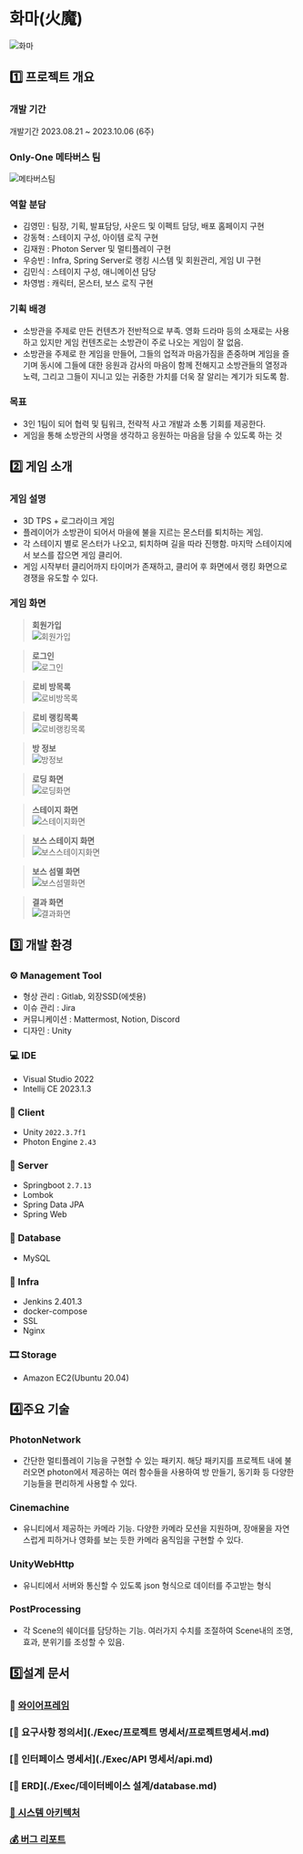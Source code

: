 # 화마(火魔)

![화마](/Exec/ReadmeImg/화마.gif)

## 1️⃣ 프로젝트 개요

### 개발 기간
개발기간 2023.08.21 ~ 2023.10.06 (6주)

### Only-One 메타버스 팀

![메타버스팀](/Exec/ReadmeImg/메타버스팀.JPG)

### 역할 분담

- 김영민 : 팀장, 기획, 발표담당, 사운드 및 이펙트 담당, 배포 홈페이지 구현
- 강동혁 : 스테이지 구성, 아이템 로직 구현
- 김재원 : Photon Server 및 멀티플레이 구현
- 우승빈 : Infra, Spring Server로 랭킹 시스템 및 회원관리, 게임 UI 구현
- 김민식 : 스테이지 구성, 애니메이션 담당
- 차영범 : 캐릭터, 몬스터, 보스 로직 구현

### 기획 배경

- 소방관을 주제로 만든 컨텐츠가 전반적으로 부족. 영화 드라마 등의 소재로는 사용하고 있지만 게임 컨텐츠로는 소방관이 주로 나오는 게임이 잘 없음.
- 소방관을 주제로 한 게임을 만들어, 그들의 업적과 마음가짐을 존중하며 게임을 즐기며 동시에 그들에 대한 응원과 감사의 마음이 함께 전해지고 소방관들의 열정과 노력, 그리고 그들이 지니고 있는 귀중한 가치를 더욱 잘 알리는 계기가 되도록 함.

### 목표

- 3인 1팀이 되어 협력 및 팀워크, 전략적 사고 개발과 소통 기회를 제공한다.
- 게임을 통해 소방관의 사명을 생각하고 응원하는 마음을 담을 수 있도록 하는 것

## 2️⃣ 게임 소개

### 게임 설명

- 3D TPS + 로그라이크 게임
- 플레이어가 소방관이 되어서 마을에 불을 지르는 몬스터를 퇴치하는 게임.
- 각 스테이지 별로 몬스터가 나오고, 퇴치하며 길을 따라 진행함. 마지막 스테이지에서 보스를 잡으면 게임 클리어.
- 게임 시작부터 클리어까지 타이머가 존재하고, 클리어 후 화면에서 랭킹 화면으로 경쟁을 유도할 수 있다.

### 게임 화면

> **회원가입** <br> ![회원가입](Exec/ReadmeImg/회원가입.gif)

> **로그인** <br> ![로그인](Exec/ReadmeImg/로그인.gif)

> **로비 방목록** <br> ![로비방목록](Exec/ReadmeImg/로비방목록.gif)

> **로비 랭킹목록** <br> ![로비랭킹목록](Exec/ReadmeImg/로비랭킹목록.gif)

> **방 정보** <br> ![방정보](Exec/ReadmeImg/방정보.gif)

> **로딩 화면** <br> ![로딩화면](Exec/ReadmeImg/로딩화면.gif)

> **스테이지 화면** <br> ![스테이지화면](Exec/ReadmeImg/스테이지화면.gif)

> **보스 스테이지 화면** <br> ![보스스테이지화면](Exec/ReadmeImg/보스스테이지화면.gif)

> **보스 섬멸 화면** <br> ![보스섬멸화면](Exec/ReadmeImg/보스섬멸화면.gif)

> **결과 화면** <br> ![결과화면](Exec/ReadmeImg/결과화면.gif)

## 3️⃣ **개발 환경**

### ⚙ Management Tool
- 형상 관리 : Gitlab, 외장SSD(에셋용)
- 이슈 관리 : Jira
- 커뮤니케이션 : Mattermost, Notion, Discord
- 디자인 : Unity

### 💻 IDE
- Visual Studio 2022
- Intellij CE 2023.1.3

### 📱 Client
- Unity `2022.3.7f1`
- Photon Engine `2.43`

### 📁 Server
- Springboot `2.7.13`
- Lombok
- Spring Data JPA 
- Spring Web

### 💾 Database
- MySQL

### 🌁 Infra
- Jenkins 2.401.3
- docker-compose
- SSL
- Nginx

### 🎞 Storage
- Amazon EC2(Ubuntu 20.04)

## 4️⃣**주요 기술**

### PhotonNetwork

- 간단한 멀티플레이 기능을 구현할 수 있는 패키지. 해당 패키지를 프로젝트 내에 불러오면 photon에서 제공하는 여러 함수들을 사용하여 방 만들기, 동기화 등 다양한 기능들을 편리하게 사용할 수 있다.

### Cinemachine

- 유니티에서 제공하는 카메라 기능. 다양한 카메라 모션을 지원하며, 장애물을 자연스럽게 피하거나 영화를 보는 듯한 카메라 움직임을 구현할 수 있다.

### UnityWebHttp

- 유니티에서 서버와 통신할 수 있도록 json 형식으로 데이터를 주고받는 형식

### PostProcessing

- 각 Scene의 쉐이더를 담당하는 기능. 여러가지 수치를 조절하여 Scene내의 조명, 효과, 분위기를 조성할 수 있음.

## 5️⃣**설계 문서**

### 🎨 [와이어프레임](https://www.notion.so/404c63ffcecd4ed080c3e8c89b1791fd?pvs=4)

### [📃 요구사항 정의서](./Exec/프로젝트 명세서/프로젝트명세서.md)

### [📝 인터페이스 명세서](./Exec/API 명세서/api.md)

### [📏 ERD](./Exec/데이터베이스 설계/database.md)

### [📐 시스템 아키텍처](./Exec/아키텍처/architecture.md)

### [💰 버그 리포트](https://www.notion.so/631b122190ea49c28b324331e098b720?pvs=4)